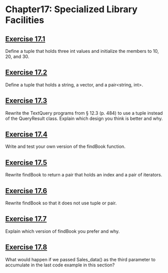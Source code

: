# Chapter17: Specialized Library Facilities
## [Exercise 17.1](17.01.cpp)
Define a tuple that holds three int values and initialize the members to 10, 20, and 30.
## [Exercise 17.2](17.02.cpp)
Define a tuple that holds a string, a vector<string>, and a pair<string, int>.
## [Exercise 17.3](17.03)
Rewrite the TextQuery programs from § 12.3 (p. 484) to use a tuple instead of the QueryResult class. Explain which design you think is better and why.
## [Exercise 17.4](17.04)
Write and test your own version of the findBook function.
## [Exercise 17.5](17.05)
Rewrite findBook to return a pair that holds an index and a pair of iterators.
## [Exercise 17.6](17.06)
Rewrite findBook so that it does not use tuple or pair.
## [Exercise 17.7](17.07.txt)
Explain which version of findBook you prefer and why.
## [Exercise 17.8](17.08.txt)
What would happen if we passed Sales_data() as the third parameter to accumulate in the last code example in this section?

